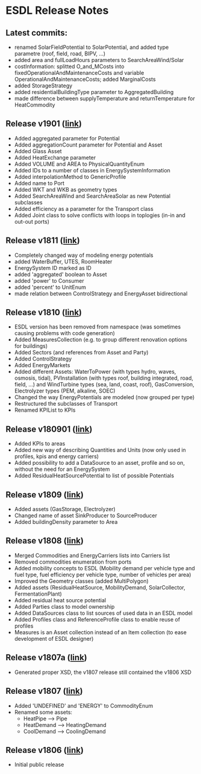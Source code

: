 # ESDL Release Notes

## Latest commits:

* renamed SolarFieldPotential to SolarPotential, and added type parametre (roof, field, road, BIPV, ...)
* added area and fullLoadHours parameters to SearchAreaWind/Solar
* costInformation: splitted O_and_MCosts into fixedOperationalAndMaintenanceCosts and variable OperationalAndMaintenanceCosts; added MarginalCosts
* added StorageStrategy
* added residentialBuildingType parameter to AggregatedBuilding
* made difference between supplyTemperature and returnTemperature for HeatCommodity 


## Release v1901 \([link](https://github.com/EnergyTransition/ESDL/releases/tag/v1901)\)

* Added aggregated parameter for Potential
* Added aggregationCount parameter for Potential and Asset
* Added Glass Asset
* Added HeatExchange parameter
* Added VOLUME and AREA to PhysicalQuantityEnum
* Added IDs to a number of classes in EnergySystemInformation
* Added interpolationMethod to GenericProfile
* Added name to Port
* Added WKT and WKB as geometry types
* Added SearchAreaWind and SearchAreaSolar as new Potential subclasses
* Added efficiency as a parameter for the Transport class
* Added Joint class to solve conflicts with loops in toplogies (in-in and out-out ports)

## Release v1811 \([link](https://github.com/EnergyTransition/ESDL/releases/tag/v1811)\)

* Completely changed way of modeling energy potentials
* added WaterBuffer, UTES, RoomHeater
* EnergySystem ID marked as ID
* added 'aggregated' boolean to Asset
* added 'power' to Consumer
* added 'percent' to UnitEnum
* made relation between ControlStrategy and EnergyAsset bidirectional

## Release v1810 \([link](https://github.com/EnergyTransition/ESDL/releases/tag/v1810)\)

* ESDL version has been removed from namespace \(was sometimes causing problems with code generation\)
* Added MeasuresCollection \(e.g. to group different renovation options for buildings\)
* Added Sectors \(and references from Asset and Party\)
* Added ControlStrategy
* Added EnergyMarkets
* Added different Assets: WaterToPower \(with types hydro, waves, osmosis, tidal\), PVInstallation \(with types roof, building integrated, road, field, ...\) and WindTurbine types \(sea, land, coast, roof\), GasConversion, Electrolyzer types \(PEM, alkaline, SOEC\)
* Changed the way EnergyPotentials are modeled \(now grouped per type\)
* Restructured the subclasses of Transport
* Renamed KPIList to KPIs

## Release v180901 \([link](https://github.com/EnergyTransition/ESDL/releases/tag/v180901)\)

* Added KPIs to areas
* Added new way of describing Quantities and Units \(now only used in profiles, kpis and energy carriers\)
* Added possibility to add a DataSource to an asset, profile and so on, without the need for an EnergySystem
* Added ResidualHeatSourcePotential to list of possible Potentials

## Release v1809 \([link](https://github.com/EnergyTransition/ESDL/releases/tag/v1809)\)

* Added assets \(GasStorage, Electrolyzer\)
* Changed name of asset SinkProducer to SourceProducer
* Added buildingDensity parameter to Area

## Release v1808 \([link](https://github.com/EnergyTransition/ESDL/releases/tag/v1808)\)

* Merged Commodities and EnergyCarriers lists into Carriers list
* Removed commodities enumeration from ports
* Added mobility concepts to ESDL \(Mobility demand per vehicle type and fuel type, fuel efficiency per vehicle type, number of vehicles per area\)
* Improved the Geometry classes \(added MultiPolygon\)
* Added assets \(ResidualHeatSource, MobilityDemand, SolarCollector, FermentationPlant\)
* Added residual heat source potential
* Added Parties class to model ownership
* Added DataSources class to list sources of used data in an ESDL model
* Added Profiles class and ReferenceProfile class to enable reuse of profiles
* Measures is an Asset collection instead of an Item collection \(to ease development of ESDL designer\)

## Release v1807a \([link](https://github.com/EnergyTransition/ESDL/releases/tag/v1807a)\)

* Generated proper XSD, the v1807 release still contained the v1806 XSD

## Release v1807 \([link](https://github.com/EnergyTransition/ESDL/releases/tag/v1807)\)

* Added 'UNDEFINED' and 'ENERGY' to CommodityEnum
* Renamed some assets:
  * HeatPipe --&gt; Pipe
  * HeatDemand --&gt; HeatingDemand
  * CoolDemand --&gt; CoolingDemand

## Release v1806 \([link](https://github.com/EnergyTransition/ESDL/releases/tag/v1806)\)

* Initial public release

